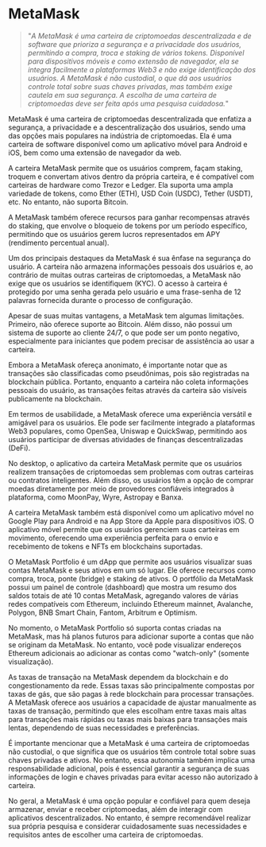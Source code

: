 # MetaMask

>"*A MetaMask é uma carteira de criptomoedas descentralizada e de software que prioriza a segurança e a privacidade dos usuários, permitindo a compra, troca e staking de vários tokens. Disponível para dispositivos móveis e como extensão de navegador, ela se integra facilmente a plataformas Web3 e não exige identificação dos usuários. A MetaMask é não custodial, o que dá aos usuários controle total sobre suas chaves privadas, mas também exige cautela em sua segurança. A escolha de uma carteira de criptomoedas deve ser feita após uma pesquisa cuidadosa.*"

MetaMask é uma carteira de criptomoedas descentralizada que enfatiza a segurança, a privacidade e a descentralização dos usuários, sendo uma das opções mais populares na indústria de criptomoedas. Ela é uma carteira de software disponível como um aplicativo móvel para Android e iOS, bem como uma extensão de navegador da web.

A carteira MetaMask permite que os usuários comprem, façam staking, troquem e convertam ativos dentro da própria carteira, e é compatível com carteiras de hardware como Trezor e Ledger. Ela suporta uma ampla variedade de tokens, como Ether (ETH), USD Coin (USDC), Tether (USDT), etc. No entanto, não suporta Bitcoin.

A MetaMask também oferece recursos para ganhar recompensas através do staking, que envolve o bloqueio de tokens por um período específico, permitindo que os usuários gerem lucros representados em APY (rendimento percentual anual).

Um dos principais destaques da MetaMask é sua ênfase na segurança do usuário. A carteira não armazena informações pessoais dos usuários e, ao contrário de muitas outras carteiras de criptomoedas, a MetaMask não exige que os usuários se identifiquem (KYC). O acesso à carteira é protegido por uma senha gerada pelo usuário e uma frase-senha de 12 palavras fornecida durante o processo de configuração.

Apesar de suas muitas vantagens, a MetaMask tem algumas limitações. Primeiro, não oferece suporte ao Bitcoin. Além disso, não possui um sistema de suporte ao cliente 24/7, o que pode ser um ponto negativo, especialmente para iniciantes que podem precisar de assistência ao usar a carteira.

Embora a MetaMask ofereça anonimato, é importante notar que as transações são classificadas como pseudônimas, pois são registradas na blockchain pública. Portanto, enquanto a carteira não coleta informações pessoais do usuário, as transações feitas através da carteira são visíveis publicamente na blockchain.

Em termos de usabilidade, a MetaMask oferece uma experiência versátil e amigável para os usuários. Ele pode ser facilmente integrado a plataformas Web3 populares, como OpenSea, Uniswap e QuickSwap, permitindo aos usuários participar de diversas atividades de finanças descentralizadas (DeFi).

No desktop, o aplicativo da carteira MetaMask permite que os usuários realizem transações de criptomoedas sem problemas com outras carteiras ou contratos inteligentes. Além disso, os usuários têm a opção de comprar moedas diretamente por meio de provedores confiáveis integrados à plataforma, como MoonPay, Wyre, Astropay e Banxa. 

A carteira MetaMask também está disponível como um aplicativo móvel no Google Play para Android e na App Store da Apple para dispositivos iOS. O aplicativo móvel permite que os usuários gerenciem suas carteiras em movimento, oferecendo uma experiência perfeita para o envio e recebimento de tokens e NFTs em blockchains suportadas.

O MetaMask Portfolio é um dApp que permite aos usuários visualizar suas contas MetaMask e seus ativos em um só lugar. Ele oferece recursos como compra, troca, ponte (bridge) e staking de ativos. O portfólio da MetaMask possui um painel de controle (dashboard) que mostra um resumo dos saldos totais de até 10 contas MetaMask, agregando valores de várias redes compatíveis com Ethereum, incluindo Ethereum mainnet, Avalanche, Polygon, BNB Smart Chain, Fantom, Arbitrum e Optimism.

No momento, o MetaMask Portfolio só suporta contas criadas na MetaMask, mas há planos futuros para adicionar suporte a contas que não se originam da MetaMask. No entanto, você pode visualizar endereços Ethereum adicionais ao adicionar as contas como "watch-only" (somente visualização).

As taxas de transação na MetaMask dependem da blockchain e do congestionamento da rede. Essas taxas são principalmente compostas por taxas de gás, que são pagas à rede blockchain para processar transações. A MetaMask oferece aos usuários a capacidade de ajustar manualmente as taxas de transação, permitindo que eles escolham entre taxas mais altas para transações mais rápidas ou taxas mais baixas para transações mais lentas, dependendo de suas necessidades e preferências.

É importante mencionar que a MetaMask é uma carteira de criptomoedas não custodial, o que significa que os usuários têm controle total sobre suas chaves privadas e ativos. No entanto, essa autonomia também implica uma responsabilidade adicional, pois é essencial garantir a segurança de suas informações de login e chaves privadas para evitar acesso não autorizado à carteira.

No geral, a MetaMask é uma opção popular e confiável para quem deseja armazenar, enviar e receber criptomoedas, além de interagir com aplicativos descentralizados. No entanto, é sempre recomendável realizar sua própria pesquisa e considerar cuidadosamente suas necessidades e requisitos antes de escolher uma carteira de criptomoedas.
